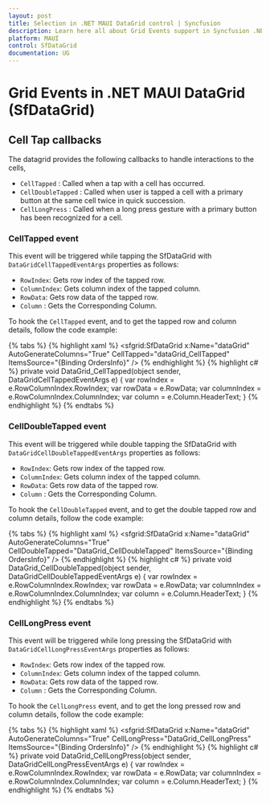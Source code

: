 ```yaml
---
layout: post
title: Selection in .NET MAUI DataGrid control | Syncfusion
description: Learn here all about Grid Events support in Syncfusion .NET MAUI DataGrid (SfDataGrid) control and more.
platform: MAUI
control: SfDataGrid
documentation: UG
---
```


# Grid Events in .NET MAUI DataGrid (SfDataGrid)

## Cell Tap callbacks

The datagrid provides the following callbacks to handle interactions to the cells,

* `CellTapped` : Called when a tap with a cell has occurred.
* `CellDoubleTapped` : Called when user is tapped a cell with a primary button at the same cell twice in quick succession.
* `CellLongPress` : Called when a long press gesture with a primary button has been recognized for a cell. 


### CellTapped event

This event will be triggered while tapping the SfDataGrid with `DataGridCellTappedEventArgs` properties as follows:

 * `RowIndex`: Gets row index of the tapped row.
 * `ColumnIndex`: Gets column index of the tapped column.
 * `RowData`: Gets row data of the tapped row.
 * `Column` : Gets the Corresponding Column.

To hook the `CellTapped` event, and to get the tapped row and column details, follow the code example:

{% tabs %}
{% highlight xaml %}
<sfgrid:SfDataGrid x:Name="dataGrid"
                   AutoGenerateColumns="True"
                   CellTapped="dataGrid_CellTapped"
                   ItemsSource="{Binding OrdersInfo}" />
{% endhighlight %}
{% highlight c# %}
private void DataGrid_CellTapped(object sender, DataGridCellTappedEventArgs e)
{
    var rowIndex = e.RowColumnIndex.RowIndex;
    var rowData = e.RowData;
    var columnIndex = e.RowColumnIndex.ColumnIndex;
    var column = e.Column.HeaderText;
}
{% endhighlight %}
{% endtabs %}

### CellDoubleTapped event

This event will be triggered while double tapping the SfDataGrid with `DataGridCellDoubleTappedEventArgs` properties as follows:

 * `RowIndex`: Gets row index of the tapped row.
 * `ColumnIndex`: Gets column index of the tapped column.
 * `RowData`: Gets row data of the tapped row.
 * `Column` : Gets the Corresponding Column.

To hook the `CellDoubleTapped` event, and to get the double tapped row and column details, follow the code example:  

{% tabs %}
{% highlight xaml %}
<sfgrid:SfDataGrid x:Name="dataGrid"
                   AutoGenerateColumns="True"
                   CellDoubleTapped="DataGrid_CellDoubleTapped"
                   ItemsSource="{Binding OrdersInfo}" />
{% endhighlight %}
{% highlight c# %}
private void DataGrid_CellDoubleTapped(object sender, DataGridCellDoubleTappedEventArgs e)
{
    var rowIndex = e.RowColumnIndex.RowIndex;
    var rowData = e.RowData;
    var columnIndex = e.RowColumnIndex.ColumnIndex;
    var column = e.Column.HeaderText;
}
{% endhighlight %}
{% endtabs %}

### CellLongPress event

This event will be triggered while long pressing the SfDataGrid with `DataGridCellLongPressEventArgs` properties as follows:

 * `RowIndex`: Gets row index of the tapped row.
 * `ColumnIndex`: Gets column index of the tapped column.
 * `RowData`: Gets row data of the tapped row.
 * `Column` : Gets the Corresponding Column.

To hook the `CellLongPress` event, and to get the long pressed row and column details, follow the code example: 

{% tabs %}
{% highlight xaml %}
<sfgrid:SfDataGrid x:Name="dataGrid"
                   AutoGenerateColumns="True"
                   CellLongPress="DataGrid_CellLongPress"
                   ItemsSource="{Binding OrdersInfo}" />
{% endhighlight %}
{% highlight c# %}
private void DataGrid_CellLongPress(object sender, DataGridCellLongPressEventArgs e)
{
    var rowIndex = e.RowColumnIndex.RowIndex;
    var rowData = e.RowData;
    var columnIndex = e.RowColumnIndex.ColumnIndex;
    var column = e.Column.HeaderText;
}
{% endhighlight %}
{% endtabs %}
